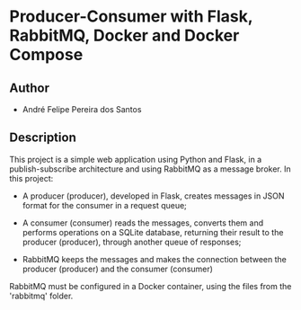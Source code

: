 # Producer-Consumer with Flask, RabbitMQ, Docker and Docker Compose

## Author

- André Felipe Pereira dos Santos

## Description

This project is a simple web application using Python and Flask, in a publish-subscribe architecture and using RabbitMQ
as a message broker. In this project:

- A producer (producer), developed in Flask, creates messages in JSON format for the consumer in a request queue;

- A consumer (consumer) reads the messages, converts them and performs operations on a SQLite database, returning
their result to the producer (producer), through another queue of responses;
 
- RabbitMQ keeps the messages and makes the connection between the producer (producer) and the consumer (consumer)

RabbitMQ must be configured in a Docker container, using the files from the 'rabbitmq' folder.

